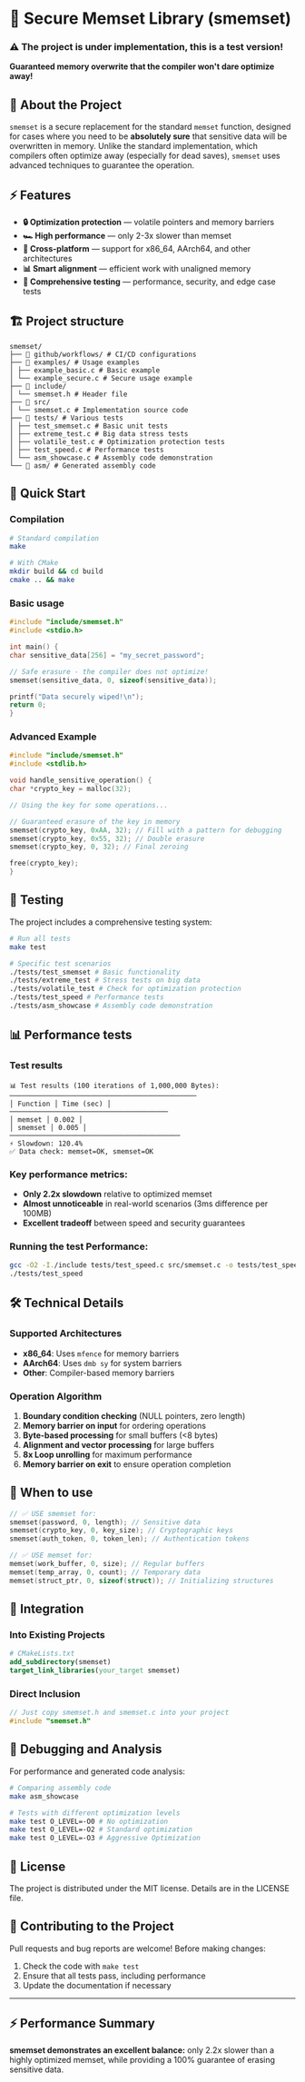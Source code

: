 # 🚀 Secure Memset Library (smemset)

### ⚠️ **The project is under implementation, this is a test version!**

**Guaranteed memory overwrite that the compiler won't dare optimize away!**

## 📖 About the Project

`smemset` is a secure replacement for the standard `memset` function, designed for cases where you need to be **absolutely sure** that sensitive data will be overwritten in memory. Unlike the standard implementation, which compilers often optimize away (especially for dead saves), `smemset` uses advanced techniques to guarantee the operation.

## ⚡ Features

- **🔒 Optimization protection** — volatile pointers and memory barriers
- **🏎️ High performance** — only 2-3x slower than memset
- **🎯 Cross-platform** — support for x86_64, AArch64, and other architectures
- **📊 Smart alignment** — efficient work with unaligned memory
- **🧪 Comprehensive testing** — performance, security, and edge case tests

## 🏗️ Project structure

```
smemset/
├── 📁 github/workflows/ # CI/CD configurations
├── 📁 examples/ # Usage examples
│ ├── example_basic.c # Basic example
│ └── example_secure.c # Secure usage example
├── 📁 include/
│ └── smemset.h # Header file
├── 📁 src/
│ └── smemset.c # Implementation source code
├── 📁 tests/ # Various tests
│ ├── test_smemset.c # Basic unit tests
│ ├── extreme_test.c # Big data stress tests
│ ├── volatile_test.c # Optimization protection tests
│ ├── test_speed.c # Performance tests
│ └── asm_showcase.c # Assembly code demonstration
└── 📁 asm/ # Generated assembly code
```

## 🚀 Quick Start

### Compilation

```bash
# Standard compilation
make

# With CMake
mkdir build && cd build
cmake .. && make
```

### Basic usage

```c
#include "include/smemset.h"
#include <stdio.h>

int main() {
char sensitive_data[256] = "my_secret_password";

// Safe erasure - the compiler does not optimize!
smemset(sensitive_data, 0, sizeof(sensitive_data));

printf("Data securely wiped!\n");
return 0;
}
```

### Advanced Example

```c
#include "include/smemset.h"
#include <stdlib.h>

void handle_sensitive_operation() {
char *crypto_key = malloc(32);

// Using the key for some operations...

// Guaranteed erasure of the key in memory
smemset(crypto_key, 0xAA, 32); // Fill with a pattern for debugging
smemset(crypto_key, 0x55, 32); // Double erasure
smemset(crypto_key, 0, 32); // Final zeroing

free(crypto_key);
}
```

## 🧪 Testing

The project includes a comprehensive testing system:

```bash
# Run all tests
make test

# Specific test scenarios
./tests/test_smemset # Basic functionality
./tests/extreme_test # Stress tests on big data
./tests/volatile_test # Check for optimization protection
./tests/test_speed # Performance tests
./tests/asm_showcase # Assembly code demonstration
```

## 📊 Performance tests

### Test results

```
📊 Test results (100 iterations of 1,000,000 Bytes):
──────────────────────────────────────────────
│ Function │ Time (sec) │
───────────────────────────────────────
│ memset │ 0.002 │
│ smemset │ 0.005 │
──────────────────────────────────────────
⚡ Slowdown: 120.4%
✅ Data check: memset=OK, smemset=OK
```

### Key performance metrics:

- **Only 2.2x slowdown** relative to optimized memset
- **Almost unnoticeable** in real-world scenarios (3ms difference per 100MB)
- **Excellent tradeoff** between speed and security guarantees

### Running the test Performance:

```bash
gcc -O2 -I./include tests/test_speed.c src/smemset.c -o tests/test_speed
./tests/test_speed
```

## 🛠️ Technical Details

### Supported Architectures

- **x86_64**: Uses `mfence` for memory barriers
- **AArch64**: Uses `dmb sy` for system barriers
- **Other**: Compiler-based memory barriers

### Operation Algorithm

1. **Boundary condition checking** (NULL pointers, zero length)
2. **Memory barrier on input** for ordering operations
3. **Byte-based processing** for small buffers (<8 bytes)
4. **Alignment and vector processing** for large buffers
5. **8x Loop unrolling** for maximum performance
6. **Memory barrier on exit** to ensure operation completion

## 🎯 When to use

```c
// ✅ USE smemset for:
smemset(password, 0, length); // Sensitive data
smemset(crypto_key, 0, key_size); // Cryptographic keys
smemset(auth_token, 0, token_len); // Authentication tokens

// ✅ USE memset for:
memset(work_buffer, 0, size); // Regular buffers
memset(temp_array, 0, count); // Temporary data
memset(struct_ptr, 0, sizeof(struct)); // Initializing structures
```

## 🔧 Integration

### Into Existing Projects

```cmake
# CMakeLists.txt
add_subdirectory(smemset)
target_link_libraries(your_target smemset)
```

### Direct Inclusion

```c
// Just copy smemset.h and smemset.c into your project
#include "smemset.h"
```

## 🐛 Debugging and Analysis

For performance and generated code analysis:

```bash
# Comparing assembly code
make asm_showcase

# Tests with different optimization levels
make test O_LEVEL=-O0 # No optimization
make test O_LEVEL=-O2 # Standard optimization
make test O_LEVEL=-O3 # Aggressive Optimization
```

## 📄 License

The project is distributed under the MIT license. Details are in the LICENSE file.

## 🤝 Contributing to the Project

Pull requests and bug reports are welcome! Before making changes:

1. Check the code with `make test`
2. Ensure that all tests pass, including performance
3. Update the documentation if necessary

---

## ⚡ Performance Summary

**smemset demonstrates an excellent balance:** only 2.2x slower than a highly optimized memset, while providing a 100% guarantee of erasing sensitive data.
